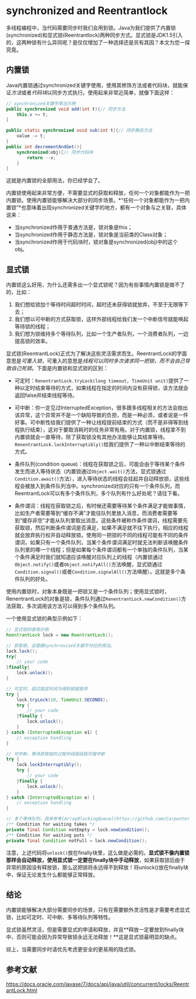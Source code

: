 # synchronized and Reentrantlock

多线程编程中，当代码需要同步时我们会用到锁。Java为我们提供了内置锁(synchronized)和显式锁(Reentrantlock)两种同步方式。显式锁是JDK1.5引入的，这两种锁有什么异同呢？是仅仅增加了一种选择还是另有其因？本文为您一探究竟。

## 内置锁

Java内置锁通过synchronized关键字使用，使用其修饰方法或者代码块，就能保证*方法*或者*代码块*以同步方式执行。使用起来非常近简单，就像下面这样：

```Java
// synchronized关键字用法示例
public synchronized void add(int t){// 同步方法
    this.v += t;
}

public static synchronized void sub(int t){// 同步静态方法
    value -= t;
}
public int decrementAndGet(){
    synchronized(obj){// 同步代码块
        return --v;
    }
}
```

这就是内置锁的全部用法，你已经学会了。

内置锁使用起来非常方便，不需要显式的获取和释放，任何一个对象都能作为一把内置锁。使用内置锁能够解决大部分的同步场景。*“任何一个对象都能作为一把内置锁”*也意味着出现synchronized关键字的地方，都有一个对象与之关联，具体说来：

- 当synchronized作用于普通方法是，锁对象是this；
- 当synchronized作用于静态方法是，锁对象是当前类的Class对象；
- 当synchronized作用于代码块时，锁对象是synchronized(obj)中的这个obj。

## 显式锁

内置锁这么好用，为什么还需多出一个显式锁呢？因为有些事情内置锁是做不了的，比如：

1. 我们想给锁加个等待时间超时时间，超时还未获得锁就放弃，不至于无限等下去；
2. 我们想以可中断的方式获取锁，这样外部线程给我们发一个中断信号就能唤起等待锁的线程；
3. 我们想为锁维持多个等待队列，比如一个生产者队列，一个消费者队列，一边提高锁的效率。

显式锁(ReentrantLock)正式为了解决这些灵活需求而生。ReentrantLock的字面意思是*可重入锁*，可重入的意思是*线程可以同时多次请求同一把锁，而不会自己导致自己死锁*。下面是内置锁和显式锁的区别：


- 可定时：`RenentrantLock.tryLock(long timeout, TimeUnit unit)`提供了一种以定时结束等待的方式，如果线程在指定的时间内没有获得锁，该方法就会返回false并结束线程等待。

- 可中断：你一定见过InterruptedException，很多跟多线程相关的方法会抛出该异常，这个异常并不是一个缺陷导致的负担，而是一种必须，或者说是一件好事。可中断性给我们提供了一种让线程提前结束的方式（而不是非得等到线程执行结束），这对于要取消耗时的任务非常有用。对于内置锁，线程拿不到内置锁就会一直等待，除了获取锁没有其他办法能够让其结束等待。`RenentrantLock.lockInterruptibly()`给我们提供了一种以中断结束等待的方式。

- 条件队列(condition queue)：线程在获取锁之后，可能会由于等待某个条件发生而进入等待状态（内置锁通过`Object.wait()`方法，显式锁通过`Condition.await()`方法），进入等待状态的线程会挂起并自动释放锁，这些线程会被放入到条件队列当中。synchronized对应的只有一个条件队列，而ReentrantLock可以有多个条件队列，多个队列有什么好处呢？请往下看。

- 条件谓词：线程在获取锁之后，有时候还需要等待某个条件满足才能做事情，比如生产者需要等到“缓存不满”才能往队列里放入消息，而消费者需要等到“缓存非空”才能从队列里取出消息。这些条件被称作条件谓词，线程需要先获取锁，然后判断条件谓词是否满足，如果不满足就不往下执行，相应的线程就会放弃执行权并自动释放锁。使用同一把锁的不同的线程可能有不同的条件谓词，如果只有一个条件队列，当某个条件谓词满足时就无法判断该唤醒条件队列里的哪一个线程；但是如果每个条件谓词都有一个单独的条件队列，当某个条件满足时我们就知道应该唤醒对应队列上的线程（内置锁通过`Object.notify()`或者`Object.notifyAll()`方法唤醒，显式锁通过`Condition.signal()`或者`Condition.signalAll()`方法唤醒）。这就是多个条件队列的好处。

使用内置锁时，对象本身既是一把锁又是一个条件队列；使用显式锁时，RenentrantLock的对象是锁，条件队列通过`RenentrantLock.newCondition()`方法获取，多次调用该方法可以得到多个条件队列。

一个使用显式锁的典型示例如下：

```Java
// 显式锁的使用示例
ReentrantLock lock = new ReentrantLock();

// 获取锁，这是跟synchronized关键字对应的用法。
lock.lock();
try{
    // your code
}finally{
    lock.unlock();
}

// 可定时，超过指定时间为得到锁就放弃
try {
    lock.tryLock(10, TimeUnit.SECONDS);
    try {
        // your code
    }finally {
        lock.unlock();
    }
} catch (InterruptedException e1) {
    // exception handling
}

// 可中断，等待获取锁的过程中线程线程可被中断
try {
    lock.lockInterruptibly();
    try {
        // your code
    }finally {
        lock.unlock();
    }
} catch (InterruptedException e) {
    // exception handling
}

// 多个等待队列，具体参考[ArrayBlockingQueue](https://github.com/CarpenterLee/JCRecipes/blob/master/markdown/ArrayBlockingQueue.md)
/** Condition for waiting takes */
private final Condition notEmpty = lock.newCondition();
/** Condition for waiting puts */
private final Condition notFull = lock.newCondition();

```

注意，上述代码将`unlock()`放在finally块里，这么做是必需的。**显式锁不像内置锁那样会自动释放，使用显式锁一定要在finally块中手动释放**，如果获取锁后由于异常的原因没有释放锁，那么这把锁将永远得不到释放！将unlock()放在finally块中，保证无论发生什么都能够正常释放。

## 结论

内置锁能够解决大部分需要同步的场景，只有在需要额外灵活性是才需要考虑显式锁，比如可定时、可中断、多等待队列等特性。

显式锁虽然灵活，但是需要显式的申请和释放，并且**释放一定要放到finally块中，否则可能会因为异常导致锁永远无法释放！**这是显式锁最明显的缺点。

综上，当需要同步时请优先考虑更安全的更易用的隐式锁。

## 参考文献

https://docs.oracle.com/javase/7/docs/api/java/util/concurrent/locks/ReentrantLock.html